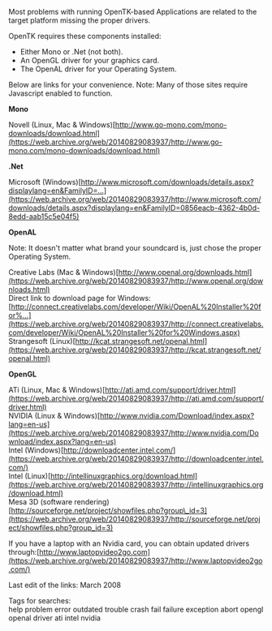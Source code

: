 Most problems with running OpenTK-based Applications are related to the target platform missing the proper drivers.

OpenTK requires these components installed:

* Either Mono or .Net \(not both\).
* An OpenGL driver for your graphics card.
* The OpenAL driver for your Operating System.

Below are links for your convenience. Note: Many of those sites require Javascript enabled to function.

**Mono**

Novell \(Linux, Mac & Windows\)[http://www.go-mono.com/mono-downloads/download.html](https://web.archive.org/web/20140829083937/http://www.go-mono.com/mono-downloads/download.html)

**.Net**

Microsoft \(Windows\)[http://www.microsoft.com/downloads/details.aspx?displaylang=en&FamilyID=...](https://web.archive.org/web/20140829083937/http://www.microsoft.com/downloads/details.aspx?displaylang=en&FamilyID=0856eacb-4362-4b0d-8edd-aab15c5e04f5)

**OpenAL**

Note: It doesn't matter what brand your soundcard is, just chose the proper Operating System.

Creative Labs \(Mac & Windows\)[http://www.openal.org/downloads.html](https://web.archive.org/web/20140829083937/http://www.openal.org/downloads.html)  
Direct link to download page for Windows:[http://connect.creativelabs.com/developer/Wiki/OpenAL%20Installer%20for%...](https://web.archive.org/web/20140829083937/http://connect.creativelabs.com/developer/Wiki/OpenAL%20Installer%20for%20Windows.aspx)  
Strangesoft \(Linux\)[http://kcat.strangesoft.net/openal.html](https://web.archive.org/web/20140829083937/http://kcat.strangesoft.net/openal.html)

**OpenGL**

ATi \(Linux, Mac & Windows\)[http://ati.amd.com/support/driver.html](https://web.archive.org/web/20140829083937/http://ati.amd.com/support/driver.html)  
NVIDIA \(Linux & Windows\)[http://www.nvidia.com/Download/index.aspx?lang=en-us](https://web.archive.org/web/20140829083937/http://www.nvidia.com/Download/index.aspx?lang=en-us)  
Intel \(Windows\)[http://downloadcenter.intel.com/](https://web.archive.org/web/20140829083937/http://downloadcenter.intel.com/)  
Intel \(Linux\)[http://intellinuxgraphics.org/download.html](https://web.archive.org/web/20140829083937/http://intellinuxgraphics.org/download.html)  
Mesa 3D \(software rendering\)[http://sourceforge.net/project/showfiles.php?group\_id=3](https://web.archive.org/web/20140829083937/http://sourceforge.net/project/showfiles.php?group_id=3)

If you have a laptop with an Nvidia card, you can obtain updated drivers through:[http://www.laptopvideo2go.com](https://web.archive.org/web/20140829083937/http://www.laptopvideo2go.com/)

Last edit of the links: March 2008

Tags for searches:  
help problem error outdated trouble crash fail failure exception abort opengl openal driver ati intel nvidia

